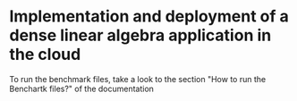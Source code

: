 # Implementation and deployment of a dense linear algebra application in the cloud


To run the benchmark files, take a look to the section "How to run the Benchartk files?" of the documentation
